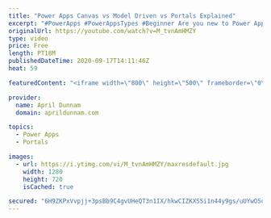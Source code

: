 ```yaml
---
title: "Power Apps Canvas vs Model Driven vs Portals Explained"
excerpt: "#PowerApps #PowerAppsTypes #Beginner Are you new to Power Apps?  Then this video is for you!  After you watch my video on \"How to Get Started with Power Apps\", this video is a good next step in that learning path.   I'll explain what Power Apps is and go over the three different types of Power Apps that"
originalUrl: https://youtube.com/watch?v=M_tvnAmHMZY
type: video
price: Free
length: PT18M
publishedDateTime: 2020-09-17T14:11:46Z
heat: 59

featuredContent: "<iframe width=\"800\" height=\"500\" frameborder=\"0\" src=\"https://www.youtube.com/embed/M_tvnAmHMZY\" allow=\"accelerometer; autoplay; encrypted-media; gyroscope; picture-in-picture\" allowfullscreen></iframe>"

provider:
  name: April Dunnam
  domain: aprildunnam.com

topics:
  - Power Apps
  - Portals

images:
  - url: https://i.ytimg.com/vi/M_tvnAmHMZY/maxresdefault.jpg
    width: 1280
    height: 720
    isCached: true

secured: "6H9ZKPxVvpjj+3psBb9C4gvUHeQT3n1IX/hkwCIZKXS5i1n44y9gs/uUYwO5qMCb66/fPFhVUCOztDcGiCq6ymVpytoW0/csCL13yLeYLyf6fLJT8Uym8WAux1dSoJaNTKlcEqav6yxKfMBfaigZg1NXWq5TEvtVU/QOQyM3yMdFYflsUAS1omYr9xMpA+E0ayRjb5dVL6ai4n8mJ+vkGvMSDVzZKrJPlrEd5/81WF/UhgYu2kLtyRep0q81nLBZCDrjsGVsjjf5PB1gAnmKmg1GgNqJT1MZLMB4ne/35IOpb2xPlg3+f8ptsQFy4W9BPlvSsqa2qtg7X4uGxyOWJXxSl1SD1py6jASDcbfDPk18MFeqUfkyIW7PE1KWLHduVwOB8BMRielxczEnmuiqMVjkc0a/OdYH+ZSyI3fZ32E=;XPw5YNSFl98JOnLu83+czA=="
---
```


